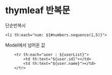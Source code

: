 # thymleaf 반복문

단순반복시

```
<li th:each="num: ${#numbers.sequence(1,5)}">
```

Model에서 넘어온 값

```
    <tr th:each="user : ${userList}">
        <td th:text="${user.id}"></td>
        <td th:text="${user.name}"></td>
    </tr>
```

&#x20;
